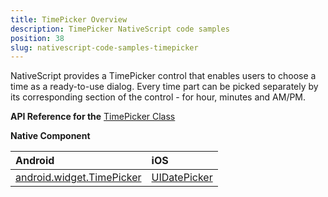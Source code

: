 ```yaml
---
title: TimePicker Overview
description: TimePicker NativeScript code samples
position: 38
slug: nativescript-code-samples-timepicker
---
```

NativeScript provides a TimePicker control that enables users to choose a time as a ready-to-use dialog. Every time part can be picked separately by its corresponding section of the control - for hour, minutes and AM/PM. 

**API Reference for the** [TimePicker Class](http://docs.nativescript.org/api-reference/modules/_ui_time_picker_.html)

**Native Component**

| Android                | iOS      |
|:-----------------------|:---------|
| [android.widget.TimePicker](http://developer.android.com/reference/android/widget/TimePicker.html) | [UIDatePicker](https://developer.apple.com/library/ios/documentation/UIKit/Reference/UIDatePicker_Class/index.html) | 
